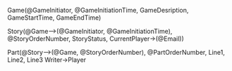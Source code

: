 



Game(@GameInitiator, @GameInitiationTime, GameDesription, GameStartTime, GameEndTime)

Story(@Game-->(@GameInitiator, @GameInitiationTime), @StoryOrderNumber,
   StoryStatus, CurrentPlayer->(@Email))

Part(@Story-->(@Game, @StoryOrderNumber), @PartOrderNumber, Line1, Line2, Line3
    Writer->Player
